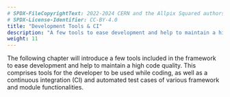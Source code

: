 ```yaml
---
# SPDX-FileCopyrightText: 2022-2024 CERN and the Allpix Squared authors
# SPDX-License-Identifier: CC-BY-4.0
title: "Development Tools & CI"
description: "A few tools to ease development and help to maintain a high code quality."
weight: 11
---
```


The following chapter will introduce a few tools included in the framework to ease development and help to maintain a high
code quality. This comprises tools for the developer to be used while coding, as well as a continuous integration (CI) and
automated test cases of various framework and module functionalities.
